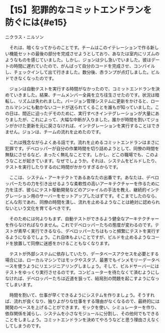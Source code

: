 # 【15】犯罪的なコミットエンドランを防ぐには{#e15}

<div class="author">ニクラス・ニルソン</div>

　それは、暗くなってからのことです。チームはこのイテレーションで作る新しい機能セットの最後の部分を完成させようとしており、あなたは室内にリズムのようなものを感じていました。しかし、ジョンは少し急いでいました。彼はデートの時間に遅れていたので、がんばって自分のコードを完成させ、コンパイルし、チェックインして出て行きました。数分後、赤ランプが点灯しました。ビルドできなくなったのです。

　ジョンは自動テストを実行する時間がなかったので、コミットエンドランを決めていきました。結果、チームメンバー全員を立ち往生させたのです。状況は暗転し、リズムは失われました。バージョン管理システムに更新をかけると、ローカルマシンにも動かないコードが送られてくることを誰もが知っていました。この日は、間近に迫ったデモのために、実行すべきインテグレーションが大量にありましたが、これによって、大幅な中断が入りました。誰かが時間を割いてジョンがかけた更新を元に戻さなければ、インテグレーションを実行することはできません。ジョンは、チームの流れを止めたのです。

　これは残念ながらよくある話です。流れを止めるコミットエンドランはまさに犯罪です。デベロッパーが自分の作業時間を切り詰めようとして、同僚の時間を無駄にさせるなど、まったく無礼なことです。しかし、どこの職場でも、このようなことが起きています。なぜでしょうか。それは、システムをビルドしたり、テストを実行したりするのに時間がかかりすぎるからです。

　ここは、システム・アーキテクトであるあなたの出番です。あなたは、デベロッパーたちの力を引き出せるような柔軟性の高いアーキテクチャーを作るために力を注ぎ、彼らにテスト駆動開発などのアジャイルの手法を教え、継続的インテグレーション用のサーバーをセットアップしたはずです。そこまでしたのなら、どんな形であれ、同僚の時間を潰し、流れを止めるようなことは絶対に認められないという文化を育てるべきです。

　そのためには何よりもまず、自動テストができるよう健全なアーキテクチャーを作らなければなりません。これでデベロッパーたちの態度が変わるのです。テストが素早く実行できるなら、デベロッパーたちはもっと頻繁にテストを実行するようになるでしょう。これ自体もよいことですが、ビルドを止めるようなコードを放置して同僚に迷惑をかけることもなくなります。

　テストが外部システムに依存していたり、データベースアクセスを必要とする場合には、ローカルマシンではモックやスタブ、最悪でもインメモリーデータベースを使うようにリエンジニアリングしましょう。そして、ビルドサーバーにはテストをゆっくり実行させるのです。コンピューターを待たなくて済むようにしなければ、デベロッパーたちは近道を狙って、結局別の問題を起こすようになってしまいます。

　時間を割いて、仕事が早くできるようにシステムを作りましょう。そうすれば、流れが良くなり、独りよがりな仕事をする理由がなくなるので、最終的には開発のペースを上げることができます。モックを使い、シミュレーターを作り、依存関係を減らし、システムを小さなモジュールに分割し、その他何でもできることをしましょう。コミットエンドランを決めてやろうなどと思う理由さえなくしてしまうのです。
